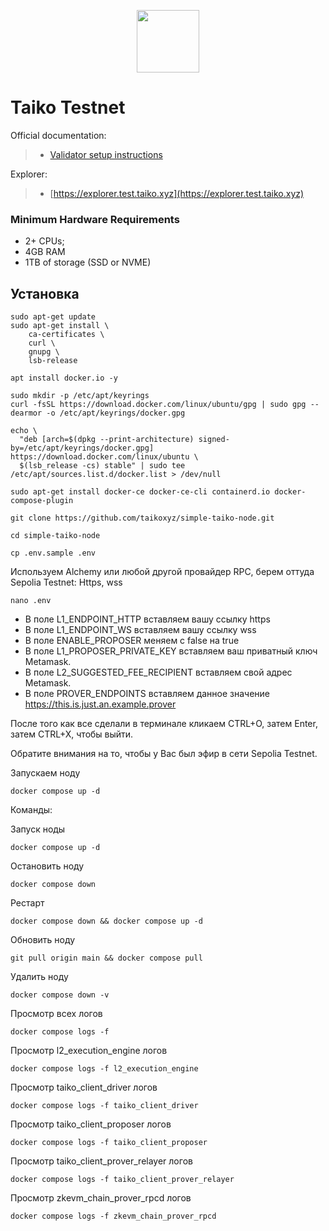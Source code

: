 <p align="center">
  <img height="100" height="auto" src="https://github.com/freshe4qa/taiko/assets/85982863/1e33e2dd-2147-4d18-bede-675c2c3500ed">
</p>

# Taiko Testnet

Official documentation:
>- [Validator setup instructions](https://taiko.xyz/docs/guides)

Explorer:
>- [https://explorer.test.taiko.xyz](https://explorer.test.taiko.xyz)

### Minimum Hardware Requirements
 - 2+ CPUs;
 - 4GB RAM
 - 1TB of storage (SSD or NVME)

## Установка
```
sudo apt-get update
sudo apt-get install \
    ca-certificates \
    curl \
    gnupg \
    lsb-release    
```

```
apt install docker.io -y
```

```
sudo mkdir -p /etc/apt/keyrings
curl -fsSL https://download.docker.com/linux/ubuntu/gpg | sudo gpg --dearmor -o /etc/apt/keyrings/docker.gpg
```

```
echo \
  "deb [arch=$(dpkg --print-architecture) signed-by=/etc/apt/keyrings/docker.gpg] https://download.docker.com/linux/ubuntu \
  $(lsb_release -cs) stable" | sudo tee /etc/apt/sources.list.d/docker.list > /dev/null
```

```
sudo apt-get install docker-ce docker-ce-cli containerd.io docker-compose-plugin
```

```
git clone https://github.com/taikoxyz/simple-taiko-node.git
```

```
cd simple-taiko-node
```

```
cp .env.sample .env
```

Используем Alchemy или любой другой провайдер RPC, берем оттуда Sepolia Testnet: Https, wss 
```
nano .env
```

- В поле L1_ENDPOINT_HTTP вставляем вашу ссылку https
- В поле L1_ENDPOINT_WS вставляем вашу ссылку wss
- В поле ENABLE_PROPOSER меняем с false на true
- В поле L1_PROPOSER_PRIVATE_KEY вставляем ваш приватный ключ Metamask.
- В поле L2_SUGGESTED_FEE_RECIPIENT вставляем свой адрес Metamask.
- В поле PROVER_ENDPOINTS вставляем данное значение https://this.is.just.an.example.prover

После того как все сделали в терминале кликаем CTRL+O, затем Enter, затем CTRL+X, чтобы выйти.

Обратите внимания на то, чтобы у Вас был эфир в сети Sepolia Testnet.

Запускаем ноду
```
docker compose up -d
```

Команды:

Запуск ноды
```
docker compose up -d
```

Остановить ноду
```
docker compose down
```

Рестарт
```
docker compose down && docker compose up -d
```

Обновить ноду
```
git pull origin main && docker compose pull
```

Удалить ноду
```
docker compose down -v
```

Просмотр всех логов
```
docker compose logs -f
```

Просмотр l2_execution_engine логов
```
docker compose logs -f l2_execution_engine
```

Просмотр taiko_client_driver логов
```
docker compose logs -f taiko_client_driver
```

Просмотр taiko_client_proposer логов
```
docker compose logs -f taiko_client_proposer
```

Просмотр taiko_client_prover_relayer логов
```
docker compose logs -f taiko_client_prover_relayer
```

Просмотр zkevm_chain_prover_rpcd логов
```
docker compose logs -f zkevm_chain_prover_rpcd
```
